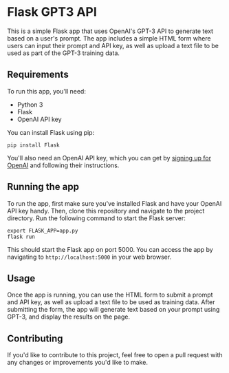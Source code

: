 # Flask GPT3 API

This is a simple Flask app that uses OpenAI's GPT-3 API to generate text based on a user's prompt. The app includes a simple HTML form where users can input their prompt and API key, as well as upload a text file to be used as part of the GPT-3 training data.

## Requirements

To run this app, you'll need:

- Python 3
- Flask
- OpenAI API key

You can install Flask using pip:

```
pip install Flask
```

You'll also need an OpenAI API key, which you can get by [signing up for OpenAI](https://beta.openai.com/signup/) and following their instructions.

## Running the app

To run the app, first make sure you've installed Flask and have your OpenAI API key handy. Then, clone this repository and navigate to the project directory. Run the following command to start the Flask server:

```
export FLASK_APP=app.py
flask run
```

This should start the Flask app on port 5000. You can access the app by navigating to `http://localhost:5000` in your web browser.

## Usage

Once the app is running, you can use the HTML form to submit a prompt and API key, as well as upload a text file to be used as training data. After submitting the form, the app will generate text based on your prompt using GPT-3, and display the results on the page.

## Contributing

If you'd like to contribute to this project, feel free to open a pull request with any changes or improvements you'd like to make.
